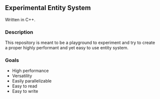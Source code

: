 ## Experimental Entity System

Written in C++.

### Description

This repository is meant to be a playground to experiment and try to create a proper highly performant and yet easy to use entity system.

### Goals

* High performance
* Versatility
* Easily parallelizable
* Easy to read
* Easy to write

